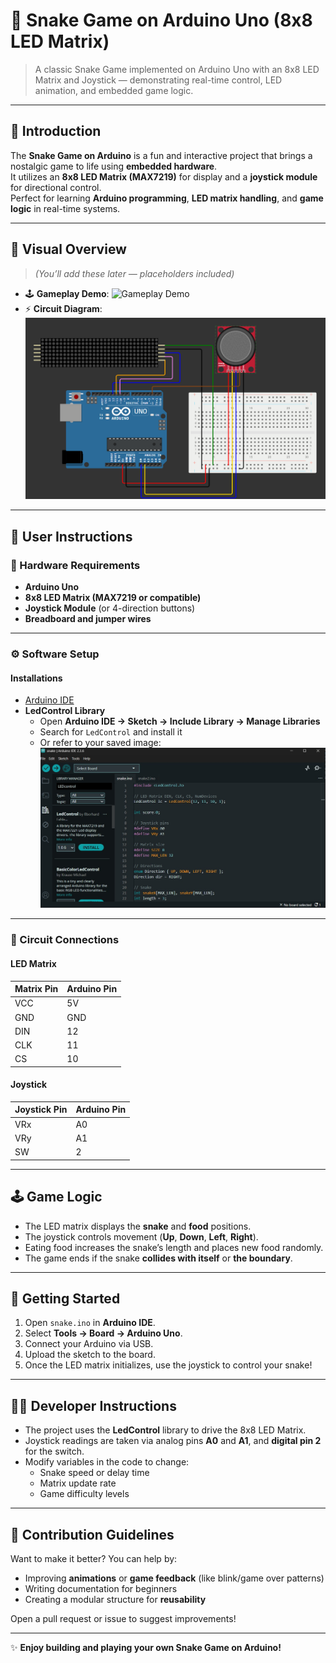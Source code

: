 # 🐍 Snake Game on Arduino Uno (8x8 LED Matrix)

> A classic Snake Game implemented on Arduino Uno with an 8x8 LED Matrix and Joystick — demonstrating real-time control, LED animation, and embedded game logic.

---

## 🧭 Introduction  
The **Snake Game on Arduino** is a fun and interactive project that brings a nostalgic game to life using **embedded hardware**.  
It utilizes an **8x8 LED Matrix (MAX7219)** for display and a **joystick module** for directional control.  
Perfect for learning **Arduino programming**, **LED matrix handling**, and **game logic** in real-time systems.

---

## 🎥 Visual Overview  
> _(You’ll add these later — placeholders included)_

- 🕹️ **Gameplay Demo**:
  ![Gameplay Demo](images/demo.gif)
- ⚡ **Circuit Diagram**:
  ![Circuit Diagram](images/circuit.png)

---

## 📘 User Instructions  

### 🧩 Hardware Requirements  
- **Arduino Uno**  
- **8x8 LED Matrix (MAX7219 or compatible)**  
- **Joystick Module** (or 4-direction buttons)  
- **Breadboard and jumper wires**

---

### ⚙️ Software Setup  

#### Installations  
- [Arduino IDE](https://www.arduino.cc/en/software)  
- **LedControl Library**  
  - Open **Arduino IDE → Sketch → Include Library → Manage Libraries**  
  - Search for `LedControl` and install it  
  - Or refer to your saved image:  
    ![LedControl library](images/lib.jpg)

---

### 🔌 Circuit Connections  

#### LED Matrix  
| Matrix Pin | Arduino Pin |
|-------------|-------------|
| VCC         | 5V          |
| GND         | GND         |
| DIN         | 12          |
| CLK         | 11          |
| CS          | 10          |

#### Joystick  
| Joystick Pin | Arduino Pin |
|---------------|-------------|
| VRx           | A0          |
| VRy           | A1          |
| SW            | 2           |

---

## 🕹️ Game Logic  
- The LED matrix displays the **snake** and **food** positions.  
- The joystick controls movement (**Up**, **Down**, **Left**, **Right**).  
- Eating food increases the snake’s length and places new food randomly.  
- The game ends if the snake **collides with itself** or **the boundary**.

---

## 🚀 Getting Started  

1. Open `snake.ino` in **Arduino IDE**.  
2. Select **Tools → Board → Arduino Uno**.  
3. Connect your Arduino via USB.  
4. Upload the sketch to the board.  
5. Once the LED matrix initializes, use the joystick to control your snake!

---

## 👨‍💻 Developer Instructions  
- The project uses the **LedControl** library to drive the 8x8 LED Matrix.  
- Joystick readings are taken via analog pins **A0** and **A1**, and **digital pin 2** for the switch.  
- Modify variables in the code to change:
  - Snake speed or delay time  
  - Matrix update rate  
  - Game difficulty levels  

---

## 🤝 Contribution Guidelines  
Want to make it better? You can help by:  
- Improving **animations** or **game feedback** (like blink/game over patterns)  
- Writing documentation for beginners  
- Creating a modular structure for **reusability**

Open a pull request or issue to suggest improvements!

---


✨ **Enjoy building and playing your own Snake Game on Arduino!**
